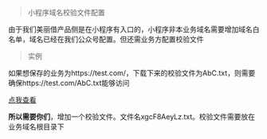 
> 小程序域名校验文件配置

由于我们美丽借产品侧是在小程序有入口的，小程序非本业务域名需要增加域名白名单，域名已经在我们公众号配置。但还需业务方配置校验文件

> 实例

如果想保存的业务为https://test.com/，下载下来的校验文件为AbC.txt，则需要确保https://test.com/AbC.txt能够访问

[点我查看](https://jingyan.baidu.com/article/77b8dc7fa8e8c06174eab6b2.html)

**所以需要你们**，增加一个校验文件。文件名xgcF8AeyLz.txt。校验文件需要放在业务域名根目录下



